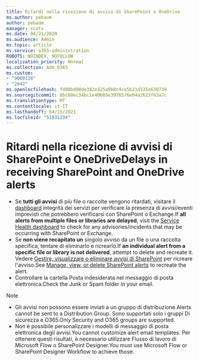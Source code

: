 ```yaml
---
title: Ritardi nella ricezione di avvisi di SharePoint e OneDrive
ms.author: pebaum
author: pebaum
manager: scotv
ms.date: 04/21/2020
ms.audience: Admin
ms.topic: article
ms.service: o365-administration
ROBOTS: NOINDEX, NOFOLLOW
localization_priority: Normal
ms.collection: Adm_O365
ms.custom:
- "9000118"
- "2642"
ms.openlocfilehash: fd00bd90de382e325a9b8c4ce5b21d535e630730
ms.sourcegitcommit: 8bc60ec34bc1e40685e3976576e04a2623f63a7c
ms.translationtype: MT
ms.contentlocale: it-IT
ms.lasthandoff: 04/15/2021
ms.locfileid: "51831234"
---
```

# <a name="delays-in-receiving-sharepoint-and-onedrive-alerts"></a><span data-ttu-id="4728c-102">Ritardi nella ricezione di avvisi di SharePoint e OneDrive</span><span class="sxs-lookup"><span data-stu-id="4728c-102">Delays in receiving SharePoint and OneDrive alerts</span></span>

- <span data-ttu-id="4728c-103">Se **tutti gli avvisi** di più file o raccolte vengono ritardati, visitare il [dashboard](https://portal.office.com/adminportal/home?ref=/servicehealth) integrità dei servizi per verificare la presenza di avvisi/eventi imprevisti che potrebbero verificarsi con SharePoint o Exchange.</span><span class="sxs-lookup"><span data-stu-id="4728c-103">If **all alerts from multiple files or libraries are delayed**, visit the [Service Health dashboard](https://portal.office.com/adminportal/home?ref=/servicehealth) to check for any advisories/incidents that may be occurring with SharePoint or Exchange.</span></span>
- <span data-ttu-id="4728c-104">Se **non viene recapitato un** singolo avviso da un file o una raccolta specifica, tentare di eliminarlo e ricrearlo.</span><span class="sxs-lookup"><span data-stu-id="4728c-104">If **an individual alert from a specific file or library is not delivered**, attempt to delete and recreate it.</span></span> <span data-ttu-id="4728c-105">Vedere [Gestire, visualizzare o eliminare avvisi di SharePoint](https://support.microsoft.com/office/99dfb19c-9a90-4a8c-aba1-aa8c8afb0de2) per ricreare l'avviso.</span><span class="sxs-lookup"><span data-stu-id="4728c-105">See [Manage, view, or delete SharePoint alerts](https://support.microsoft.com/office/99dfb19c-9a90-4a8c-aba1-aa8c8afb0de2) to recreate the alert.</span></span>
- <span data-ttu-id="4728c-106">Controllare la cartella Posta indesiderata nel messaggio di posta elettronica.</span><span class="sxs-lookup"><span data-stu-id="4728c-106">Check the Junk or Spam folder in your email.</span></span>

> [!NOTE]
> - <span data-ttu-id="4728c-107">Gli avvisi non possono essere inviati a un gruppo di distribuzione.</span><span class="sxs-lookup"><span data-stu-id="4728c-107">Alerts cannot be sent to a Distribution Group.</span></span> <span data-ttu-id="4728c-108">Sono supportati solo i gruppi Di sicurezza e O365.</span><span class="sxs-lookup"><span data-stu-id="4728c-108">Only Security and O365 groups are supported.</span></span>
> - <span data-ttu-id="4728c-109">Non è possibile personalizzare i modelli di messaggio di posta elettronica degli avvisi.</span><span class="sxs-lookup"><span data-stu-id="4728c-109">You cannot customize alert email templates.</span></span> <span data-ttu-id="4728c-110">Per ottenere questi risultati, è necessario utilizzare Flusso di lavoro di Microsoft Flow o SharePoint Designer.</span><span class="sxs-lookup"><span data-stu-id="4728c-110">You must use Microsoft Flow or SharePoint Designer Workflow to achieve those.</span></span>
